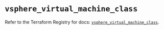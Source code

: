 # `vsphere_virtual_machine_class`

Refer to the Terraform Registry for docs: [`vsphere_virtual_machine_class`](https://registry.terraform.io/providers/hashicorp/vsphere/2.11.1/docs/resources/virtual_machine_class).
